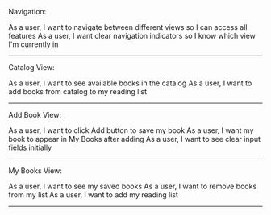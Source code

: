 Navigation:

As a user, I want to navigate between different views so I can access all features
As a user, I want clear navigation indicators so I know which view I'm currently in

---------------------------------------------------------------------------------------

Catalog View:

As a user, I want to see available books in the catalog
As a user, I want to add books from catalog to my reading list

---------------------------------------------------------------------------------------

Add Book View:

As a user, I want to click Add button to save my book
As a user, I want my book to appear in My Books after adding
As a user, I want to see clear input fields initially

---------------------------------------------------------------------------------------

My Books View:

As a user, I want to see my saved books
As a user, I want to remove books from my list
As a user, I want to add my reading list

---------------------------------------------------------------------------------------
